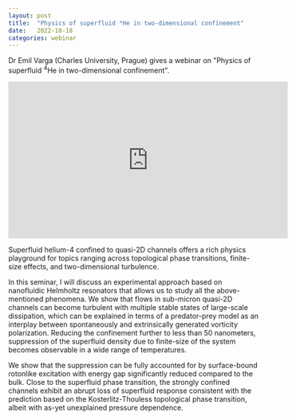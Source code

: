 ```yaml
---
layout: post
title:  "Physics of superfluid ⁴He in two-dimensional confinement"
date:   2022-10-18
categories: webinar
---
```

Dr Emil Varga (Charles University, Prague) gives a webinar on "Physics of superfluid <sup>4</sup>He in two-dimensional confinement".

<iframe width="560" height="315" src="https://www.youtube.com/embed/CQ_Agmyu-f0" title="YouTube video player" frameborder="0" allow="accelerometer; autoplay; clipboard-write; encrypted-media; gyroscope; picture-in-picture" allowfullscreen></iframe>

Superfluid helium-4 confined to quasi-2D channels offers a rich physics playground for topics ranging across topological phase transitions, finite-size effects, and two-dimensional turbulence. 

In this seminar, I will discuss an experimental approach based on nanofluidic Helmholtz resonators that allows us to study all the above-mentioned phenomena. We show that flows in sub-micron quasi-2D channels can become turbulent with multiple stable states of large-scale dissipation, which can be explained in terms of a predator-prey model as an interplay between spontaneously and extrinsically generated vorticity polarization. Reducing the confinement further to less than 50 nanometers, suppression of the superfluid density due to finite-size of the system becomes observable in a wide range of temperatures. 

We show that the suppression can be fully accounted for by surface-bound rotonlike excitation with energy gap significantly reduced compared to the bulk. Close to the superfluid phase transition, the strongly confined channels exhibit an abrupt loss of superfluid response consistent with the prediction based on the Kosterlitz-Thouless topological phase transition, albeit with as-yet unexplained pressure dependence.
